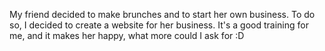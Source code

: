 My friend decided to make brunches and to start her own business. To do so, I decided to create a website for her business. It's a good training for me, and it makes her happy, what more could I ask for :D

